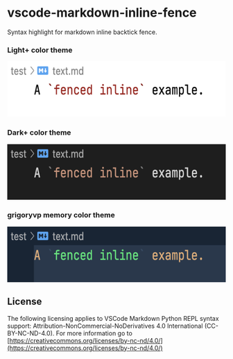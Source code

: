 # vscode-markdown-inline-fence

Syntax highlight for markdown inline backtick fence.

### Light+ color theme
<img src="https://raw.githubusercontent.com/grigoryvp/vscode-markdown-inline-fence/master/doc/light_plus.png" height="128">

### Dark+ color theme
<img src="https://raw.githubusercontent.com/grigoryvp/vscode-markdown-inline-fence/master/doc/dark_plus.png" height="128">

### grigoryvp memory color theme
<img src="https://raw.githubusercontent.com/grigoryvp/vscode-markdown-inline-fence/master/doc/memory.png" height="128">

## License

The following licensing applies to VSCode Markdown Python REPL syntax support:
Attribution-NonCommercial-NoDerivatives 4.0 International
(CC-BY-NC-ND-4.0). For more information go to
[https://creativecommons.org/licenses/by-nc-nd/4.0/](https://creativecommons.org/licenses/by-nc-nd/4.0/)

